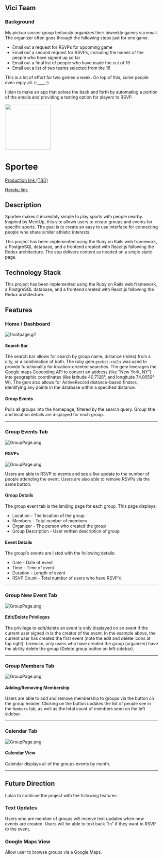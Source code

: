 ## Vici Team

### Background

My pickup soccer group tediously organizes their biweekly games via email. The organizer often goes through the following steps just for one game.

- Email out a request for RSVPs for upcoming game
- Email out a second request for RSVPs, including the names of the people who have signed up so far
- Email out a final list of people who have made the cut of 16
- Email out a list of two teams selected from the 16

This is a lot of effort for two games a week. On top of this, some people even reply all.  (-____-)

I plan to make an app that solves the back and forth by automating a portion of the emails and providing a texting option for players to RSVP.



<a href='http://sporteeapp.herokuapp.com'>
	<img src="http://res.cloudinary.com/ashcon/image/upload/v1473132525/SPORTEE_RED_filled_es8sto.png" height="150">
</a>

# Sportee


[Production link (TBD)][production]

[Heroku link][heroku]

[production]: http://sporteeapp.herokuapp.com
[heroku]: http://sporteeapp.herokuapp.com

## Description

Sportee makes it incredibly simple to play sports with people nearby. Inspired by MeetUp, this site allows users to create groups and events for specific sports. The goal is to create an easy to use interface for connecting people who share similar athletic interests.

This project has been implemented using the Ruby on Rails web framework, a PostgreSQL database, and a frontend created with React.js following the Redux architecture. The app delivers content as needed on a single static page.

## Technology Stack

This project has been implemented using the Ruby on Rails web framework, a PostgreSQL database, and a frontend created with React.js following the Redux architecture.  

## Features

### Home / Dashboard

![frontpage.gif](http://res.cloudinary.com/ashcon/image/upload/v1474260923/Github/FrontPageGif.gif)

#### Search Bar

The search bar allows for search by group name, distance (miles) from a city, or a combination of both. The ruby gem `geokit-rails` was used to provide functionality for location-oriented searches. The gem leverages the Google maps Geocoding API to convert an address (like "New York, NY") into geographic coordinates (like latitude 40.7128°, and longitude 74.0059° W). The gem also allows for ActiveRecord distance-based finders, identifying any points in the database within a specified distance.

#### Group Events

Pulls all groups into the homepage, filtered by the search query.  Group title and location details are displayed for each group.
__________

### Group Events Tab
![GroupPage.png](http://res.cloudinary.com/ashcon/image/upload/v1474262858/Github/Screen_Shot_2016-09-18_at_10.27.25_PM.png)

#### RSVPs

![GroupPage.png](http://res.cloudinary.com/ashcon/image/upload/v1474263319/Github/RSVP.gif)

Users are able to RSVP to events and see a live update to the number of people attending the event. Users are also able to remove RSVPs via the same button.

#### Group Details

The group event tab is the landing page for each group. This page displays: 
- Location - The location of the group
- Members - Total number of members
- Organizer - The person who created the group
- Group Description - User written description of group

#### Event Details

The group's events are listed with the following details:
- Date - Date of event
- Time - Time of event
- Duration - Length of event
- RSVP Count - Total number of users who have RSVP'd

__________

### Group New Event Tab

![GroupPage.png](http://res.cloudinary.com/ashcon/image/upload/v1474265861/Github/NewEventGif.gif)


#### Edit/Delete Privileges

The privilege to edit/delete an event is only displayed on an event if the current user signed in is the creator of the event. In the example above, the current user has created the first event (note the edit and delete icons at top right). Likewise, only users who have created the group (organizer) have the ability delete the group (Delete group button on left sidebar).
__________

### Group Members Tab

![GroupPage.png](http://res.cloudinary.com/ashcon/image/upload/v1474266072/Github/Members.gif)

#### Adding/Removing Membership

Users are able to add and remove membership to groups via the button on the group header. Clicking on the button updates the list of people see in the `Members` tab, as well as the total count of members seen on the left sidebar.
__________

### Calendar Tab

![GroupPage.png](http://res.cloudinary.com/ashcon/image/upload/v1474266459/Github/calendar.gif)

#### Calendar View

Calendar displays all of the groups events by month. 

__________

## Future Direction

I plan to continue the project with the following features:

### Text Updates

Users who are member of groups will receive text updates when new events are created. Users will be able to text back "In" if they want to RSVP to the event.

### Google Maps View

Allow user to browse groups via a Google Maps.
